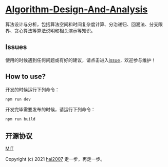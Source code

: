 # [Algorithm-Design-And-Analysis](https://knowpedia.github.io/Algorithm-Design-And-Analysis)
算法设计与分析，包括算法空间和时间复杂度计算、分治递归、回溯法、分支限界、贪心算法等算法说明和相关演示等知识。

## Issues
使用的时候遇到任何问题或有好的建议，请点击进入[issue](https://github.com/knowpedia/Algorithm-Design-And-Analysis/issues)，欢迎参与维护！

## How to use?

开发的时候运行下列命令：

```
npm run dev
```

开发完毕需要发布的时候，请运行下列命令：

```
npm run build
```

开源协议
---------------------------------------
[MIT](https://github.com/knowpedia/Algorithm-Design-And-Analysis/blob/master/LICENSE)

Copyright (c) 2021 [hai2007](https://hai2007.gitee.io/sweethome/) 走一步，再走一步。

